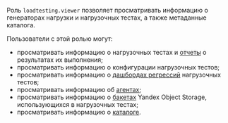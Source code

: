 Роль `loadtesting.viewer` позволяет просматривать информацию о генераторах нагрузки и нагрузочных тестах, а также метаданные каталога.

Пользователи с этой ролью могут:
* просматривать информацию о нагрузочных тестах и [отчеты](../../load-testing/concepts/reports.md) о результатах их выполнения;
* просматривать информацию о конфигурации нагрузочных тестов;
* просматривать информацию о [дашбордах регрессий](../../load-testing/concepts/load-test-regressions.md#dashbordy-regressij) нагрузочных тестов;
* просматривать информацию об [агентах](../../load-testing/concepts/agent.md);
* просматривать информацию о [бакетах](../../storage/concepts/bucket.md) Yandex Object Storage, использующихся в нагрузочных тестах;
* просматривать информацию о [каталоге](../../resource-manager/concepts/resources-hierarchy.md#folder).